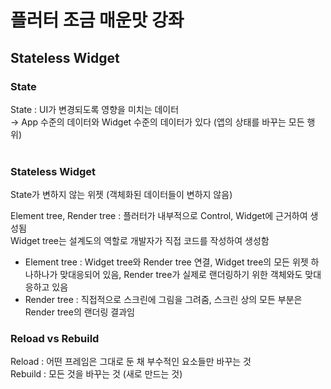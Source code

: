 # 플러터 조금 매운맛 강좌
## Stateless Widget
### State
State : UI가 변경되도록 영향을 미치는 데이터  
→ App 수준의 데이터와 Widget 수준의 데이터가 있다 (앱의 상태를 바꾸는 모든 행위)  
<br>

### Stateless Widget
State가 변하지 않는 위젯 (객체화된 데이터들이 변하지 않음)  
 
Element tree, Render tree : 플러터가 내부적으로 Control, Widget에 근거하여 생성됨  
Widget tree는 설계도의 역할로 개발자가 직접 코드를 작성하여 생성함  
+ Element tree : Widget tree와 Render tree 연결, Widget tree의 모든 위젯 하나하나가 맞대응되어 있음, Render tree가 실제로 랜더링하기 위한 객체와도 맞대응하고 있음  
+ Render tree : 직접적으로 스크린에 그림을 그려줌, 스크린 상의 모든 부분은 Render tree의 랜더링 결과임  

### Reload vs Rebuild
Reload : 어떤 프레임은 그대로 둔 채 부수적인 요소들만 바꾸는 것  
Rebuild : 모든 것을 바꾸는 것 (새로 만드는 것)